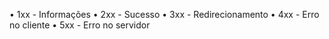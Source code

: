 • 1xx - Informações
• 2xx - Sucesso
• 3xx - Redirecionamento
• 4xx - Erro no cliente
• 5xx - Erro no servidor